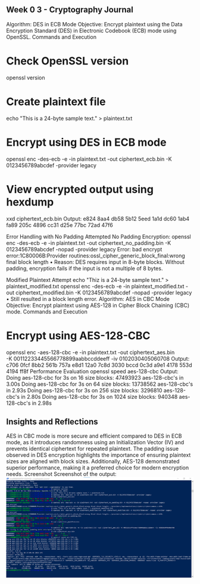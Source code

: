 ## Week 0 3 - Cryptography Journal
Algorithm: DES in ECB Mode
Objective: Encrypt plaintext using the Data Encryption Standard (DES) in Electronic Codebook (ECB) mode using OpenSSL.
Commands and Execution
# Check OpenSSL version
openssl version
# Create plaintext file
echo "This is a 24-byte sample text." > plaintext.txt
# Encrypt using DES in ECB mode
openssl enc -des-ecb -e -in plaintext.txt -out ciphertext_ecb.bin -K 0123456789abcdef -provider legacy
# View encrypted output using hexdump
xxd ciphertext_ecb.bin
Output:
e824 8aa4 db58 5b12 5eed 1a1d dc60 1ab4
fa89 205c 4896 cc31 d25e 77bc 72ad 47f6

Error Handling with No Padding
Attempted No Padding Encryption:
openssl enc -des-ecb -e -in plaintext.txt -out ciphertext_no_padding.bin -K 0123456789abcdef -nopad -provider legacy
Error:
bad encrypt
error:1C80006B:Provider routines:ossl_cipher_generic_block_final:wrong final block length
•	Reason: DES requires input in 8-byte blocks. Without padding, encryption fails if the input is not a multiple of 8 bytes.

Modified Plaintext Attempt
echo "Thiz is a 24-byte sample text." > plaintext_modified.txt
openssl enc -des-ecb -e -in plaintext_modified.txt -out ciphertext_modified.bin -K 0123456789abcdef -nopad -provider legacy
•	Still resulted in a block length error.
Algorithm: AES in CBC Mode
Objective: Encrypt plaintext using AES-128 in Cipher Block Chaining (CBC) mode.
Commands and Execution
# Encrypt using AES-128-CBC
openssl enc -aes-128-cbc -e -in plaintext.txt -out ciphertext_aes.bin \
-K 00112233445566778899aabbccddeeff -iv 0102030405060708
Output:
c706 0fcf 8bb2 561b 757a e8d1 12a0 7c8d
3030 bccd 0c3d a9e1 4178 553d 4194 ff8f
Performance Evaluation
openssl speed aes-128-cbc
Output:
Doing aes-128-cbc for 3s on 16 size blocks: 47493923 aes-128-cbc's in 3.00s
Doing aes-128-cbc for 3s on 64 size blocks: 13738562 aes-128-cbc's in 2.93s
Doing aes-128-cbc for 3s on 256 size blocks: 3296810 aes-128-cbc's in 2.80s
Doing aes-128-cbc for 3s on 1024 size blocks: 940348 aes-128-cbc's in 2.98s
## Insights and Reflections
AES in CBC mode is more secure and efficient compared to DES in ECB mode, as it introduces randomness using an Initialization Vector (IV) and prevents identical ciphertext for repeated plaintext. The padding issue observed in DES encryption highlights the importance of ensuring plaintext sizes are aligned with block sizes. Additionally, AES-128 demonstrated superior performance, making it a preferred choice for modern encryption needs.
Screenshot
Screenshot of the output:
![Week 03 Screenshot](weak03_screenshot.png)

